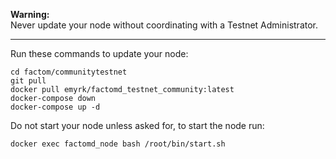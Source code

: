 **Warning:**  
Never update your node without coordinating with a Testnet Administrator.

----

Run these commands to update your node:

    cd factom/communitytestnet
    git pull
    docker pull emyrk/factomd_testnet_community:latest
    docker-compose down
    docker-compose up -d

Do not start your node unless asked for, to start the node run:

    docker exec factomd_node bash /root/bin/start.sh
